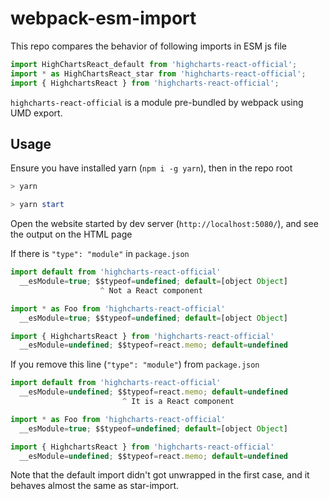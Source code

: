 # webpack-esm-import

This repo compares the behavior of following imports in ESM js file

```js
import HighChartsReact_default from 'highcharts-react-official';
import * as HighChartsReact_star from 'highcharts-react-official';
import { HighchartsReact } from 'highcharts-react-official';
```

`highcharts-react-official` is a module pre-bundled by webpack using UMD export.

## Usage

Ensure you have installed yarn (`npm i -g yarn`), then in the repo root

```powershell
> yarn

> yarn start
```

Open the website started by dev server (`http://localhost:5080/`), and see the output on the HTML page

If there is `"type": "module"` in `package.json`
```js
import default from 'highcharts-react-official'
  __esModule=true; $$typeof=undefined; default=[object Object]
                    ^ Not a React component

import * as Foo from 'highcharts-react-official'
  __esModule=true; $$typeof=undefined; default=[object Object]

import { HighchartsReact } from 'highcharts-react-official'
  __esModule=undefined; $$typeof=react.memo; default=undefined
```

If you remove this line (`"type": "module"`) from `package.json`
```js
import default from 'highcharts-react-official'
  __esModule=undefined; $$typeof=react.memo; default=undefined
                         ^ It is a React component

import * as Foo from 'highcharts-react-official'
  __esModule=true; $$typeof=undefined; default=[object Object]

import { HighchartsReact } from 'highcharts-react-official'
  __esModule=undefined; $$typeof=react.memo; default=undefined
```

Note that the default import didn't got unwrapped in the first case, and it behaves almost the same as star-import.
